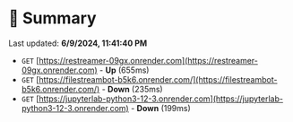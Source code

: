 # 📖 Summary
Last updated: **6/9/2024, 11:41:40 PM**

- `GET` [https://restreamer-09gx.onrender.com](https://restreamer-09gx.onrender.com) - **Up** (655ms)
- `GET` [https://filestreambot-b5k6.onrender.com/](https://filestreambot-b5k6.onrender.com/) - **Down** (235ms)
- `GET` [https://jupyterlab-python3-12-3.onrender.com](https://jupyterlab-python3-12-3.onrender.com) - **Down** (199ms)
